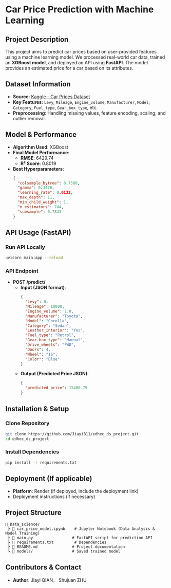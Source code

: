 # Car Price Prediction with Machine Learning

## Project Description
This project aims to predict car prices based on user-provided features using a machine learning model. We processed real-world car data, trained an **XGBoost model**, and deployed an API using **FastAPI**. The model provides an estimated price for a car based on its attributes.

## Dataset Information
- **Source**: [Kaggle - Car Prices Dataset](https://www.kaggle.com/datasets/sidharth178/car-prices-dataset)
- **Key Features**: `Levy`, `Mileage`, `Engine_volume`, `Manufacturer`, `Model`, `Category`, `Fuel_type`, `Gear_box_type`, etc.
- **Preprocessing**: Handling missing values, feature encoding, scaling, and outlier removal.

## Model & Performance
- **Algorithm Used**: XGBoost
- **Final Model Performance**:
  - **RMSE**: 6429.74
  - **R² Score**: 0.8019
- **Best Hyperparameters**:
  ```json
  {
    "colsample_bytree": 0.7380,
    "gamma": 0.3476,
    "learning_rate": 0.0132,
    "max_depth": 11,
    "min_child_weight": 1,
    "n_estimators": 744,
    "subsample": 0.7843
  }
  ```

## API Usage (FastAPI)
### Run API Locally
```sh
uvicorn main:app --reload
```

### API Endpoint
- **POST /predict/**
  - **Input (JSON format)**:
    ```json
    {
      "Levy": 0,
      "Mileage": 10000,
      "Engine_volume": 2.0,
      "Manufacturer": "Toyota",
      "Model": "Corolla",
      "Category": "Sedan",
      "Leather_interior": "Yes",
      "Fuel_type": "Petrol",
      "Gear_box_type": "Manual",
      "Drive_wheels": "FWD",
      "Doors": 4,
      "Wheel": "16",
      "Color": "Blue"
    }
    ```
  - **Output (Predicted Price JSON)**:
    ```json
    {
      "predicted_price": 15400.75
    }
    ```

## Installation & Setup
### Clone Repository
```sh
git clone https://github.com/Jiayi811/edhec_ds_project.git
cd edhec_ds_project
```

### Install Dependencies
```sh
pip install -r requirements.txt
```

## Deployment (If applicable)
- **Platform**: Render (if deployed, include the deployment link)
- Deployment instructions (if necessary)

## Project Structure
```
📂 Data_science/
 ┣ 📜 car_price_model.ipynb    # Jupyter Notebook (Data Analysis & Model Training)
 ┣ 📜 main.py                 # FastAPI script for prediction API
 ┣ 📜 requirements.txt         # Dependencies
 ┣ 📜 README.md               # Project documentation
 ┗ 📂 models/                 # Saved trained model
```

## Contributors & Contact
- **Author**: Jiayi QIAN， Shujuan ZHU


